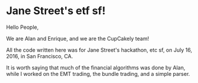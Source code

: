 # Jane Street's etf sf!

Hello People, 

We are Alan and Enrique, and we are the CupCakely team! 

All the code written here was for Jane Street's hackathon, etc sf, on July 16, 2016, in San Francisco, CA. 

It is worth saying that much of the financial algorithms was done by Alan, while I worked on the EMT trading, the bundle trading, and a simple parser. 
